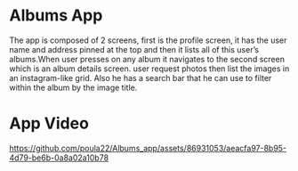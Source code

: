 # Albums App
The app is composed of 2 screens, first is the profile screen, it has the user name and address pinned at the top and then it lists all of this user’s albums.When user presses on any album it navigates 
to the second screen which is an album details screen. user request photos then list the images in an instagram-like grid. Also he has a search bar that he can use to filter within the album by
the image title.

# App Video
https://github.com/poula22/Albums_app/assets/86931053/aeacfa97-8b95-4d79-be6b-0a8a02a10b78
